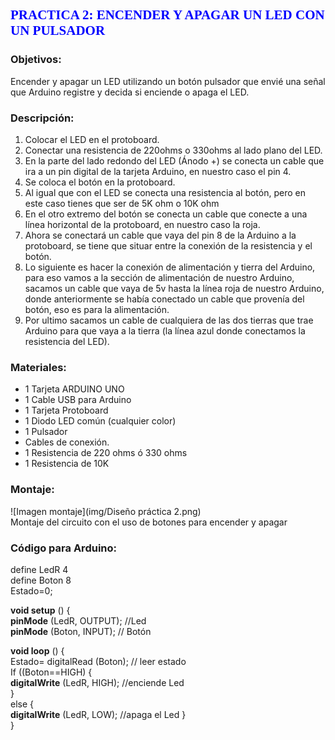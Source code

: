 ## <span style="color:blue; font-family:Times New Roman; ">  **PRACTICA 2: ENCENDER Y APAGAR UN LED CON UN PULSADOR**</spam>

### **Objetivos:**
Encender y apagar un LED utilizando un botón pulsador que envié una señal que Arduino registre y decida si enciende o apaga el LED.

### **Descripción:**
1.	Colocar el LED en el protoboard.
2.	Conectar una resistencia de 220ohms o 330ohms al lado plano del LED.
3.	En la parte del lado redondo del LED (Ánodo +) se conecta un cable que ira a un pin digital de la tarjeta Arduino, en nuestro caso el pin 4.
4.	Se coloca el botón en la protoboard.
5.	Al igual que con el LED se conecta una resistencia al botón, pero en este caso tienes que ser de 5K ohm o 10K ohm
6.	En el otro extremo del botón se conecta un cable que conecte a una línea horizontal de la protoboard, en nuestro caso la roja.
7.	Ahora se conectará un cable que vaya del pin 8 de la Arduino a la protoboard, se tiene que situar entre la conexión de la resistencia y el botón.
8.	Lo siguiente es hacer la conexión de alimentación y tierra del Arduino, para eso vamos a la sección de alimentación de nuestro Arduino, sacamos un cable que vaya de 5v hasta la línea roja de nuestro Arduino, donde anteriormente se había conectado un cable que provenía del botón, eso es para la alimentación.
9.	Por ultimo sacamos un cable de cualquiera de las dos tierras que trae Arduino para que vaya a la tierra (la línea azul donde conectamos la resistencia del LED).

### **Materiales:**
-	1 Tarjeta ARDUINO UNO
-	1 Cable USB para Arduino
-	1 Tarjeta Protoboard
-	1 Diodo LED común (cualquier color)
-	1 Pulsador
-	Cables de conexión. 
-	1 Resistencia de 220 ohms ó 330 ohms
-	1 Resistencia de 10K

### **Montaje:**
![Imagen montaje](img/Diseño práctica 2.png)    
Montaje del circuito con el uso de botones para encender y apagar

### **Código para Arduino:**

define LedR 4   
define Boton 8    
Estado=0;    

**void setup** ()  {    
  **pinMode** (LedR, OUTPUT); //Led     
  **pinMode** (Boton, INPUT); // Botón  
  
**void loop** () {    
  Estado= digitalRead (Boton); // leer estado    
   If ((Boton==HIGH) {    
    **digitalWrite** (LedR, HIGH); //enciende Led    
  }   
else {   
    **digitalWrite** (LedR, LOW); //apaga el Led  }   
}    
